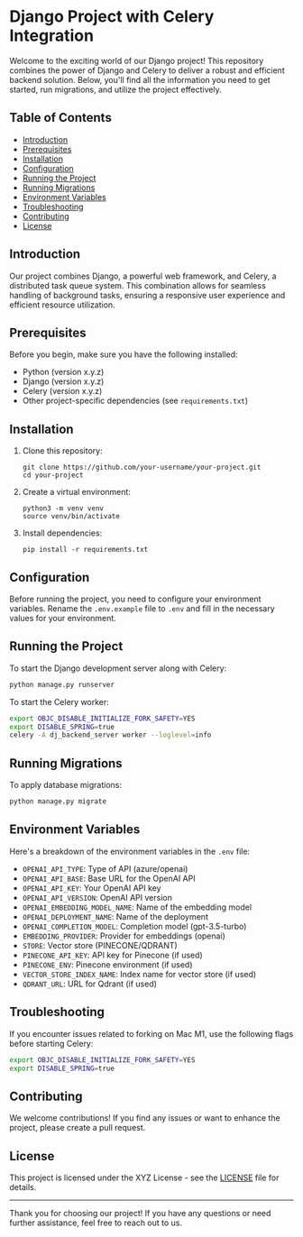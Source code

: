 # Django Project with Celery Integration

Welcome to the exciting world of our Django project! This repository combines the power of Django and Celery to deliver a robust and efficient backend solution. Below, you'll find all the information you need to get started, run migrations, and utilize the project effectively.

## Table of Contents
- [Introduction](#introduction)
- [Prerequisites](#prerequisites)
- [Installation](#installation)
- [Configuration](#configuration)
- [Running the Project](#running-the-project)
- [Running Migrations](#running-migrations)
- [Environment Variables](#environment-variables)
- [Troubleshooting](#troubleshooting)
- [Contributing](#contributing)
- [License](#license)

## Introduction

Our project combines Django, a powerful web framework, and Celery, a distributed task queue system. This combination allows for seamless handling of background tasks, ensuring a responsive user experience and efficient resource utilization.

## Prerequisites

Before you begin, make sure you have the following installed:

- Python (version x.y.z)
- Django (version x.y.z)
- Celery (version x.y.z)
- Other project-specific dependencies (see `requirements.txt`)

## Installation

1. Clone this repository:
   ```
   git clone https://github.com/your-username/your-project.git
   cd your-project
   ```

2. Create a virtual environment:
   ```
   python3 -m venv venv
   source venv/bin/activate
   ```

3. Install dependencies:
   ```
   pip install -r requirements.txt
   ```

## Configuration

Before running the project, you need to configure your environment variables. Rename the `.env.example` file to `.env` and fill in the necessary values for your environment.

## Running the Project

To start the Django development server along with Celery:

```bash
python manage.py runserver
```

To start the Celery worker:

```bash
export OBJC_DISABLE_INITIALIZE_FORK_SAFETY=YES
export DISABLE_SPRING=true
celery -A dj_backend_server worker --loglevel=info
```

## Running Migrations

To apply database migrations:

```bash
python manage.py migrate
```

## Environment Variables

Here's a breakdown of the environment variables in the `.env` file:

- `OPENAI_API_TYPE`: Type of API (azure/openai)
- `OPENAI_API_BASE`: Base URL for the OpenAI API
- `OPENAI_API_KEY`: Your OpenAI API key
- `OPENAI_API_VERSION`: OpenAI API version
- `OPENAI_EMBEDDING_MODEL_NAME`: Name of the embedding model
- `OPENAI_DEPLOYMENT_NAME`: Name of the deployment
- `OPENAI_COMPLETION_MODEL`: Completion model (gpt-3.5-turbo)
- `EMBEDDING_PROVIDER`: Provider for embeddings (openai)
- `STORE`: Vector store (PINECONE/QDRANT)
- `PINECONE_API_KEY`: API key for Pinecone (if used)
- `PINECONE_ENV`: Pinecone environment (if used)
- `VECTOR_STORE_INDEX_NAME`: Index name for vector store (if used)
- `QDRANT_URL`: URL for Qdrant (if used)

## Troubleshooting

If you encounter issues related to forking on Mac M1, use the following flags before starting Celery:
```bash
export OBJC_DISABLE_INITIALIZE_FORK_SAFETY=YES
export DISABLE_SPRING=true
```

## Contributing

We welcome contributions! If you find any issues or want to enhance the project, please create a pull request.

## License

This project is licensed under the XYZ License - see the [LICENSE](LICENSE) file for details.

---

Thank you for choosing our project! If you have any questions or need further assistance, feel free to reach out to us.